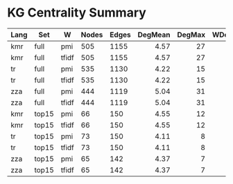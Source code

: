 # KG Centrality Summary

| Lang | Set | W | Nodes | Edges | DegMean | DegMax | WDegMean | WDegMax | EVmax | BtwP90 | #Comp |
|------|-----|---|-------|-------|--------:|-------:|---------:|--------:|------:|-------:|------:|
| kmr | full | pmi | 505 | 1155 | 4.57 | 27 | 28.55 | 102 | 0.000 | 0.000 | 62 |
| kmr | full | tfidf | 505 | 1155 | 4.57 | 27 | 22.14 | 132 | 0.000 | 0.000 | 62 |
| tr | full | pmi | 535 | 1130 | 4.22 | 15 | 27.88 | 69 | 0.000 | 0.000 | 87 |
| tr | full | tfidf | 535 | 1130 | 4.22 | 15 | 20.13 | 74 | 0.000 | 0.000 | 87 |
| zza | full | pmi | 444 | 1119 | 5.04 | 31 | 29.29 | 98 | 0.000 | 0.000 | 42 |
| zza | full | tfidf | 444 | 1119 | 5.04 | 31 | 26.82 | 201 | 0.000 | 0.001 | 42 |
| kmr | top15 | pmi | 66 | 150 | 4.55 | 12 | 15.39 | 26 | 0.000 | 0.004 | 6 |
| kmr | top15 | tfidf | 66 | 150 | 4.55 | 12 | 12.31 | 32 | 0.000 | 0.004 | 6 |
| tr | top15 | pmi | 73 | 150 | 4.11 | 8 | 15.62 | 23 | 0.000 | 0.000 | 13 |
| tr | top15 | tfidf | 73 | 150 | 4.11 | 8 | 11.13 | 22 | 0.000 | 0.000 | 13 |
| zza | top15 | pmi | 65 | 142 | 4.37 | 7 | 15.35 | 20 | 0.000 | 0.001 | 11 |
| zza | top15 | tfidf | 65 | 142 | 4.37 | 7 | 12.16 | 20 | 0.000 | 0.001 | 11 |
